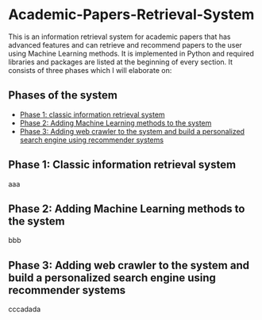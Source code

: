 # Academic-Papers-Retrieval-System
This is an information retrieval system for academic papers that has advanced features and can retrieve and recommend papers to the user using Machine Learning methods. It is implemented in Python and required libraries and packages are listed at the beginning of every section. It consists of three phases which I will elaborate on:
## Phases of the system
- [Phase 1: classic information retrieval system](#Phase-1:-Classic-information-retrieval-system)
- [Phase 2: Adding Machine Learning methods to the system](#Phase-2:-Adding-Machine-Learning-methods-to-the-system)
- [Phase 3: Adding web crawler to the system and build a personalized search engine using recommender systems](#Phase-3:-Adding-web-crawler-to-the-system-and-build-a-personalized-search-engine-using-recommender-systems)

## Phase 1: Classic information retrieval system
aaa
## Phase 2: Adding Machine Learning methods to the system
bbb
## Phase 3: Adding web crawler to the system and build a personalized search engine using recommender systems
cccadada
